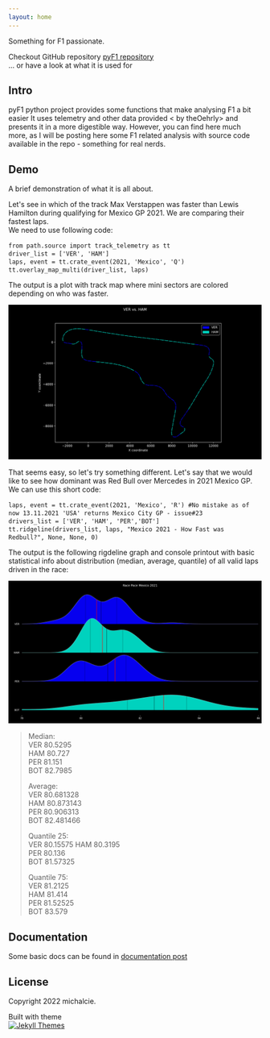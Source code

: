 ```yaml
---
layout: home
---
```


Something for F1 passionate. 

Checkout GitHub repository [ pyF1 repository](https://github.com/michalcie/pyF1)  
... or have a look at what it is used for <first post>

## Intro

pyF1 python project provides some functions that make analysing F1 a bit easier
It uses telemetry and other data provided <<fastf1> by theOehrly> and presents it
in a more digestible way. However, you can find here much more, as I will be posting
here some F1 related analysis with source code available in the repo - something for
real nerds. 


## Demo

A brief demonstration of what it is all about.

Let's see in which of the track Max Verstappen was faster than Lewis Hamilton
during qualifying for Mexico GP 2021. We are comparing their fastest laps.  
We need to use following code:

```
from path.source import track_telemetry as tt
driver_list = ['VER', 'HAM']
laps, event = tt.crate_event(2021, 'Mexico', 'Q')
tt.overlay_map_multi(driver_list, laps)
```

The output is a plot with track map where mini sectors are colored depending
on who was faster.

![Map](Analysis/Mexico2021/Qual_Map_VERvsHAM.png)

That seems easy, so let's try something different.
Let's say that we would like to see how dominant was Red Bull over Mercedes in 2021 Mexico GP.
We can use this short code:
```
laps, event = tt.crate_event(2021, 'Mexico', 'R') #No mistake as of now 13.11.2021 'USA' returns Mexico City GP - issue#23
drivers_list = ['VER', 'HAM', 'PER','BOT']
tt.ridgeline(drivers_list, laps, "Mexico 2021 - How Fast was Redbull?", None, None, 0)
```

The output is the following rigdeline  graph and console printout with basic statistical
info about distribution (median, average, quantile) of all valid laps driven in the race:

![Merc vs RedBull](Analysis/Mexico2021/Race_Pace_MERvsRBR.png)

> Median:  
VER    80.5295  
HAM    80.727  
PER    81.151  
BOT    82.7985  
>
> Average:  
VER    80.681328  
HAM    80.873143  
PER    80.906313  
BOT    82.481466  
>  
>Quantile 25:   
VER    80.15575
HAM    80.3195  
PER    80.136  
BOT    81.57325  
>
>Quantile 75:   
VER    81.2125  
HAM    81.414  
PER    81.52525  
BOT    83.579

## Documentation
Some basic docs can be found in <doc> [ documentation post](https://michalcie.github.io/pyF1/pyf1/2022-01-02-Docs.html)  

## License

Copyright 2022 michalcie.

Built with theme  
[![Jekyll Themes](https://img.shields.io/badge/featured%20on-JekyllThemes-red.svg)](https://jekyll-themes.com/jekyll-gitbook/)